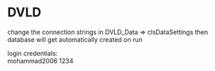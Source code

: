 # DVLD 

change the connection strings in DVLD_Data => clsDataSettings then database will get automatically created on run

login credentials: <br> mohammad2006 1234

